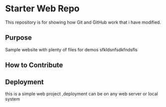 # Starter Web Repo

This repository is for showing how Git and GitHub work
that i have modified.

## Purpose

Sample website with plenty of files for demos
sfkldsnfsdkfndsfls

## How to Contribute

## Deployment
this is a simple web project ,deployment can be on any web server or local system